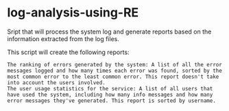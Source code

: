 # log-analysis-using-RE

Sript that will process the system log and generate reports based on the information extracted from the log files.

This script will create the following reports:

    The ranking of errors generated by the system: A list of all the error messages logged and how many times each error was found, sorted by the most common error to the least common error. This report doesn't take into account the users involved.
    The user usage statistics for the service: A list of all users that have used the system, including how many info messages and how many error messages they've generated. This report is sorted by username.
